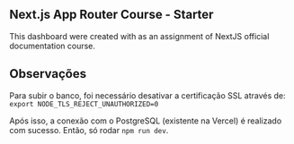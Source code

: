 ## Next.js App Router Course - Starter

This dashboard were created with as an assignment of NextJS official documentation course.

## Observações

Para subir o banco, foi necessário desativar a certificação SSL através de:
`export NODE_TLS_REJECT_UNAUTHORIZED=0`

Após isso, a conexão com o PostgreSQL (existente na Vercel) é realizado com sucesso.
Então, só rodar `npm run dev`.